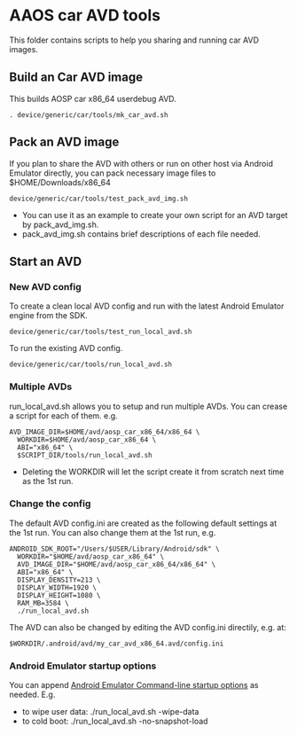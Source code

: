 # AAOS car AVD tools
This folder contains scripts to help you sharing and running car AVD images.

## Build an Car AVD image
This builds AOSP car x86_64 userdebug AVD.
```
. device/generic/car/tools/mk_car_avd.sh
```

## Pack an AVD image
If you plan to share the AVD with others or run on other host via Android Emulator directly, you can pack necessary image files to $HOME/Downloads/x86_64
```
device/generic/car/tools/test_pack_avd_img.sh
```
* You can use it as an example to create your own script for an AVD target by pack_avd_img.sh.
* pack_avd_img.sh contains brief descriptions of each file needed.

## Start an AVD

### New AVD config
To create a clean local AVD config and run with the latest Android Emulator engine from the SDK.
```
device/generic/car/tools/test_run_local_avd.sh
```

To run the existing AVD config.
```
device/generic/car/tools/run_local_avd.sh
```

### Multiple AVDs
run_local_avd.sh allows you to setup and run multiple AVDs. You can crease a script for each of them. e.g.
```
AVD_IMAGE_DIR=$HOME/avd/aosp_car_x86_64/x86_64 \
  WORKDIR=$HOME/avd/aosp_car_x86_64 \
  ABI="x86_64" \
  $SCRIPT_DIR/tools/run_local_avd.sh
```
* Deleting the WORKDIR will let the script create it from scratch next time as the 1st run.

### Change the config
The default AVD config.ini are created as the following default settings at the 1st run. You can also change them at the 1st run, e.g.
```
ANDROID_SDK_ROOT="/Users/$USER/Library/Android/sdk" \
  WORKDIR="$HOME/avd/aosp_car_x86_64" \
  AVD_IMAGE_DIR="$HOME/avd/aosp_car_x86_64/x86_64" \
  ABI="x86_64" \
  DISPLAY_DENSITY=213 \
  DISPLAY_WIDTH=1920 \
  DISPLAY_HEIGHT=1080 \
  RAM_MB=3584 \
  ./run_local_avd.sh
```

The AVD can also be changed by editing the AVD config.ini directily, e.g. at:
```
$WORKDIR/.android/avd/my_car_avd_x86_64.avd/config.ini
```

### Android Emulator startup options
You can append [Android Emulator Command-line startup options](https://developer.android.com/studio/run/emulator-commandline#common) as needed. E.g.
  * to wipe user data:  ./run_local_avd.sh -wipe-data
  * to cold boot: ./run_local_avd.sh -no-snapshot-load
